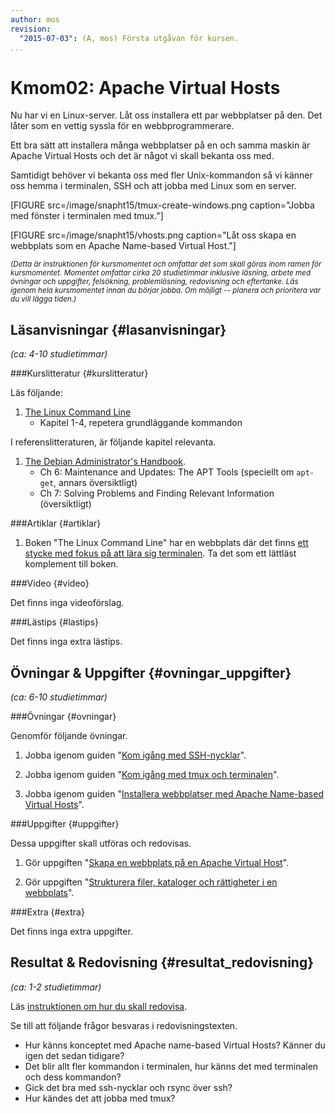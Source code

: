```yaml
---
author: mos
revision:
  "2015-07-03": (A, mos) Första utgåvan för kursen.
...
```

Kmom02: Apache Virtual Hosts
==================================

Nu har vi en Linux-server. Låt oss installera ett par webbplatser på den. Det låter som en vettig syssla för en webbprogrammerare.

Ett bra sätt att installera många webbplatser på en och samma maskin är Apache Virtual Hosts och det är något vi skall bekanta oss med.

Samtidigt behöver vi bekanta oss med fler Unix-kommandon så vi känner oss hemma i terminalen, SSH och att jobba med Linux som en server.


<!--more-->

[FIGURE src=/image/snapht15/tmux-create-windows.png caption="Jobba med fönster i terminalen med tmux."]

[FIGURE src=/image/snapht15/vhosts.png caption="Låt oss skapa en webbplats som en Apache Name-based Virtual Host."]


<small>*(Detta är instruktionen för kursmomentet och omfattar det som skall göras inom ramen för kursmomentet. Momentet omfattar cirka 20 studietimmar inklusive läsning, arbete med övningar och uppgifter, felsökning, problemlösning, redovisning och eftertanke. Läs igenom hela kursmomentet innan du börjar jobba. Om möjligt -- planera och prioritera var du vill lägga tiden.)*</small>



Läsanvisningar  {#lasanvisningar}
---------------------------------

*(ca: 4-10 studietimmar)*


###Kurslitteratur  {#kurslitteratur}

Läs följande:

1. [The Linux Command Line](kunskap/boken-the-linux-command-line)
    * Kapitel 1-4, repetera grundläggande kommandon

I referenslitteraturen, är följande kapitel relevanta.

1. [The Debian Administrator's Handbook](kunskap/boken-the-debian-administrator-s-handbook).
    * Ch 6: Maintenance and Updates: The APT Tools (speciellt om `apt-get`, annars översiktligt)
    * Ch 7: Solving Problems and Finding Relevant Information (översiktligt)



###Artiklar {#artiklar}

1. Boken "The Linux Command Line" har en webbplats där det finns [ett stycke med fokus på att lära sig terminalen](http://linuxcommand.org/lc3_learning_the_shell.php). Ta det som ett lättläst komplement till boken.



###Video  {#video}

Det finns inga videoförslag.



###Lästips {#lastips}

Det finns inga extra lästips.



Övningar & Uppgifter  {#ovningar_uppgifter}
-------------------------------------------

*(ca: 6-10 studietimmar)*



###Övningar {#ovningar}

Genomför följande övningar.

1. Jobba igenom guiden "[Kom igång med SSH-nycklar](kunskap/kom-igang-med-ssh-nycklar)".

1. Jobba igenom guiden "[Kom igång med tmux och terminalen](kunskap/kom-igang-med-tmux-och-terminalen)".

1. Jobba igenom guiden "[Installera webbplatser med Apache Name-based Virtual Hosts](kunskap/installera-webbplatser-med-apache-name-based-virtual-hosts)".



###Uppgifter {#uppgifter}

Dessa uppgifter skall utföras och redovisas.

1. Gör uppgiften "[Skapa en webbplats på en Apache Virtual Host](uppgift/skapa-en-webbplats-pa-en-apache-virtual-host)".

1. Gör uppgiften "[Strukturera filer, kataloger och rättigheter i en webbplats](uppgift/strukturera-filer-kataloger-och-rattigheter-i-en-webbplats)".



###Extra {#extra}

Det finns inga extra uppgifter.



Resultat & Redovisning  {#resultat_redovisning}
-----------------------------------------------

*(ca: 1-2 studietimmar)*

Läs [instruktionen om hur du skall redovisa](kurser/linux-v1/redovisa).

Se till att följande frågor besvaras i redovisningstexten.

* Hur känns konceptet med Apache name-based Virtual Hosts? Känner du igen det sedan tidigare?
* Det blir allt fler kommandon i terminalen, hur känns det med terminalen och dess kommandon?
* Gick det bra med ssh-nycklar och rsync över ssh?
* Hur kändes det att jobba med tmux?




